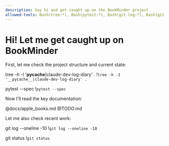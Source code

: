 ```yaml
---
description: Say hi and get caught up on the BookMinder project
allowed-tools: Bash(tree:*), Bash(pytest:*), Bash(git log:*), Bash(git status:*), Read
---
```


# Hi! Let me get caught up on BookMinder

First, let me check the project structure and current state:

tree -h -I '__pycache__|claude-dev-log-diary' .
!`tree -h -I '__pycache__|claude-dev-log-diary' .`

pytest --spec
!`pytest --spec`

Now I'll read the key documentation:

@docs/apple_books.md
@TODO.md

Let me also check recent work:

git log --oneline -10
!`git log --oneline -10`

git status
!`git status`